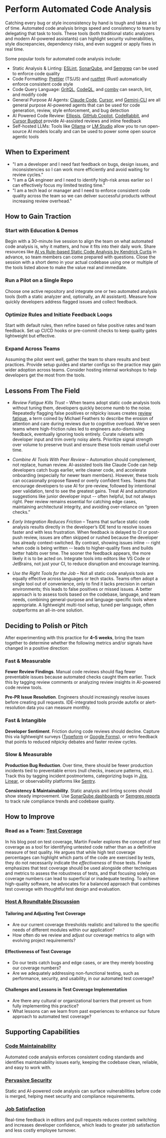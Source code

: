 # Perform Automated Code Analysis

Catching every bug or style inconsistency by hand is tough and takes a lot of time. Automated code analysis brings speed and consistency to teams by delegating that task to tools. These tools (both traditional static analyzers and modern AI-powered assistants) can highlight security vulnerabilities, style discrepancies, dependency risks, and even suggest or apply fixes in real time.

Some popular tools for automated code analysis include:

- Static Analysis & Linting: [ESLint](https://eslint.org/docs/latest/use/getting-started), [SonarQube](https://github.com/SonarSource/sonarqube), and [Semgrep](https://github.com/semgrep/semgrep) can be used to enforce code quality
- Code Formatting: [Prettier](https://prettier.io/docs/integrating-with-linters) (TS/JS) and [rustfmt](https://github.com/rust-lang/rustfmt) (Rust) automatically enforce consistent code style
- Code Query Language: [GritQL](https://github.com/honeycombio/gritql), [CodeQL](https://codeql.github.com/), and [comby](https://github.com/comby-tools/comby) can search, lint, and modify code
- General Purpose AI Agents: [Claude Code](https://www.anthropic.com/claude), [Cursor](https://cursor.com/), and [Gemini-CLI](https://github.com/google-gemini/gemini-cli) are all general purpose AI-powered agents that can be used for code generation, review, style enforcement, and bug detection
- AI Powered Code Review: [Ellipsis](https://www.ellipsis.dev/), [GitHub Copilot](https://docs.github.com/en/copilot/how-tos/use-copilot-agents/request-a-code-review/use-code-review), [CodeRabbit](https://www.coderabbit.ai), and [Cursor Bugbot](https://cursor.com/bugbot) provide AI-assisted reviews and inline feedback
- Self-hosted LLMs: Tools like [Ollama](https://github.com/ollama/) or [LM Studio](https://github.com/lmstudio-ai) allow you to run open-source AI models locally and can be used to power some open source agentic tools

## When to Experiment

- "I am a developer and I need fast feedback on bugs, design issues, and inconsistencies so I can work more efficiently and avoid waiting for review cycles."
- "I am a QA engineer and I need to identify high-risk areas earlier so I can effectively focus my limited testing time."
- "I am a tech lead or manager and I need to enforce consistent code quality across the team so we can deliver successful products without increasing review overhead." 

## How to Gain Traction

### Start with Education & Demos

Begin with a 30-minute live session to align the team on what automated code analysis is, why it matters, and how it fits into their daily work. Share resources like [AI vs Rule-based Static Code Analysis by Kendrick Curtis](/resources/tech/ai-vs-rule-based-static-code-analysis.md) in advance, so team members can come prepared with questions. Close the session with a short demo in your actual codebase using one or multiple of the tools listed above to make the value real and immediate.

### Run a Pilot on a Single Repo

Choose one active repository and integrate one or two automated analysis tools (both a static analyzer and, optionally, an AI assistant). Measure how quickly developers address flagged issues and collect feedback.

### Optimize Rules and Initiate Feedback Loops

Start with default rules, then refine based on false positive rates and team feedback. Set up CI/CD hooks or pre-commit checks to keep quality gates lightweight but effective.

### Expand Across Teams

Assuming the pilot went well, gather the team to share results and best practices. Provide setup guides and starter configs so the practice may gain wider adoption across teams. Consider hosting internal workshops to help developers get the most from the tools.

## Lessons From The Field

- _Review Fatigue Kills Trust_ – When teams adopt static code analysis tools without tuning them, developers quickly become numb to the noise. Repeatedly flagging false positives or nitpicky issues creates [review fatigue](/resources/tech/where-ai-meets-code.md), a term coined by Michael Feathers to describe the erosion of attention and care during reviews due to cognitive overload. We’ve seen teams where high-friction rules led to engineers auto-dismissing feedback, eventually ignoring tools entirely. Curate rulesets with developer input and trim overly noisy alerts. Prioritize signal strength over volume to preserve trust and ensure these tools remain useful over time.

- _Combine AI Tools With Peer Review_ – Automation should complement, not replace, human review. AI-assisted tools like Claude Code can help developers catch bugs earlier, write cleaner code, and accelerate onboarding (especially for newer team members). However, these tools can occasionally propose flawed or overly confident fixes. Teams that encourage developers to use AI for pre-review, followed by intentional peer validation, tend to see the greatest gains. Treat AI and automation suggestions like junior developer input -- often helpful, but not always right. Peer review remains essential for catching edge cases, maintaining architectural integrity, and avoiding over-reliance on “green checks.”

- _Early Integration Reduces Friction_ – Teams that surface static code analysis results directly in the developer’s IDE tend to resolve issues faster and with less frustration. When feedback is delayed to CI or post-push review, issues are often skipped or rushed because the developer has already context-switched. By contrast, showing issues inline -- right when code is being written -- leads to higher-quality fixes and builds better habits over time. The sooner the feedback appears, the more likely it is to be acted on. Integrate tools into editors like VS Code or JetBrains, not just your CI, to reduce disruption and encourage learning.

- _Use the Right Tools for the Job_ – Not all static code analysis tools are equally effective across languages or tech stacks. Teams often adopt a single tool out of convenience, only to find it lacks precision in certain environments; this leads to false positives or missed issues. A better approach is to assess tools based on the codebase, language, and team needs, combining general-purpose and language-specific tools where appropriate. A lightweight multi-tool setup, tuned per language, often outperforms an all-in-one solution.

## Deciding to Polish or Pitch

After experimenting with this practice for **4–5 weeks**, bring the team together to determine whether the following metrics and/or signals have changed in a positive direction:

### Fast & Measurable

**Fewer Review Findings**. Manual code reviews should flag fewer preventable issues because automated checks caught them earlier. Track this by tagging review comments or analyzing review insights in AI-powered code review tools.

**Pre-PR Issue Resolution**. Engineers should increasingly resolve issues before creating pull requests. IDE-integrated tools provide autofix or alert-resolution data you can measure monthly.

### Fast & Intangible

**Developer Sentiment**. Friction during code reviews should decline. Capture this via lightweight surveys ([Typeform](https://www.typeform.com/) or [Google Forms](https://workspace.google.com/products/forms/)), or retro feedback that points to reduced nitpicky debates and faster review cycles.

### Slow & Measurable

**Production Bug Reduction**. Over time, there should be fewer production incidents tied to preventable errors (null checks, insecure patterns, etc.). Track this by tagging incident postmortems, categorizing bugs in [Jira](https://support.atlassian.com/jira-cloud-administration/docs/what-are-issue-types/), [Linear](https://linear.app/docs/labels), or observability platforms like [Sentry](https://docs.sentry.io/product/issues/).

**Consistency & Maintainability**. Static analysis and linting scores should show steady improvement. Use [SonarQube dashboards](https://docs.sonarsource.com/sonarqube-server/10.6/user-guide/code-metrics/introduction/) or [Semgrep reports](https://semgrep.dev/docs/semgrep-ci/overview/) to track rule compliance trends and codebase quality.

## How to Improve

### Read as a Team: [Test Coverage](https://martinfowler.com/bliki/TestCoverage.html)

In his blog post on test coverage, Martin Fowler explores the concept of test coverage as a tool for identifying untested code rather than as a definitive measure of test quality.
He argues that while high test coverage percentages can highlight which parts of the code are exercised by tests, they do not necessarily indicate the *effectiveness* of those tests.
Fowler emphasizes that test coverage should be used alongside other techniques and metrics to assess the robustness of tests, and that focusing solely on coverage numbers can lead to superficial or inadequate testing. To achieve high-quality software, he advocates for a balanced approach that combines test coverage with thoughtful test design and evaluation.

### [Host A Roundtable Discussion](/practices/host-a-roundtable-discussion.md)

#### Tailoring and Adjusting Test Coverage

* Are our current coverage thresholds realistic and tailored to the specific needs of different modules within our application?
* How often do we review and adjust our coverage metrics to align with evolving project requirements?

#### Effectiveness of Test Coverage

* Do our tests catch bugs and edge cases, or are they merely boosting our coverage numbers?
* Are we adequately addressing non-functional testing, such as performance, security, and usability, in our automated test coverage?

#### Challenges and Lessons in Test Coverage Implementation

* Are there any cultural or organizational barriers that prevent us from fully implementing this practice?
* What lessons can we learn from past experiences to enhance our future approach to automated test coverage?

## Supporting Capabilities

### [Code Maintainability](/capabilities/code-maintainability.md)

Automated code analysis enforces consistent coding standards and identifies maintainability issues early, keeping the codebase clean, reliable, and easy to work with.

### [Pervasive Security](/capabilities/pervasive-security.md)

Static and AI-powered code analysis can surface vulnerabilities before code is merged, helping meet security and compliance requirements.

### [Job Satisfaction](/capabilities/job-satisfaction.md)

Real-time feedback in editors and pull requests reduces context switching and increases developer confidence, which leads to greater job satisfaction and less costly employee turnover.
